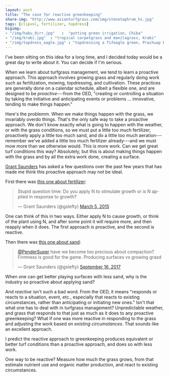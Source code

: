 ```yaml
---
layout: post
title: "The case for reactive greenkeeping"
share-img: "http://www.asianturfgrass.com/img/stenotaphrum_hi.jpg"
tags: [clipvol, fertilizer, topdress]
bigimg:
- "/img/habu_9irr.jpg"   :  "putting green irrigation, Chiba"
- "/img/krabi.jpg"  : "tropical carpetgrass and manilagrass, Krabi"
- "/img/topdress_eagle.jpg" : "topdressing a Tifeagle green, Prachuap Khiri Khan"
---
```


I've been sitting on this idea for a long time, and I decided today would be a great day to write about it. You can decide if I'm serious.

When we learn about turfgrass management, we tend to learn a proactive approach. This approach involves growing grass and regularly doing work such as fertilization, mowing, topdressing, and cultivation. These practices are generally done on a calendar schedule, albeit a flexible one, and are designed to be *proactive*---from the OED, "creating or controlling a situation by taking the initiative and anticipating events or problems ... innovative, tending to make things happen."

Here's the problemm. When we make things happen with the grass, we invariably overdo things. That's the only safe way to take a proactive approach. We don't know exactly what is going to happen with the weather, or with the grass conditions, so we must put a little too much fertilizer, proactively apply a little too much sand, and do a little too much aeration---remember we've added a little too much fertilizer already---and we must mow more than we otherwise would. This is more work. Can we get great turf conditions this way? Absolutely, but this is about making things happen with the grass and by all the extra work done, creating a surface.

[Grant Saunders](https://twitter.com/gslefty) has asked a few questions over the past few years that has made me think this proactive approach may not be ideal. 

First there was [this one about fertilizer](https://twitter.com/gslefty/status/573364242662883329):

<blockquote class="twitter-tweet" data-lang="en"><p lang="en" dir="ltr">Stupid question time: Do you apply N to stimulate growth or is N applied in response to growth?</p>&mdash; Grant Saunders (@gslefty) <a href="https://twitter.com/gslefty/status/573364242662883329?ref_src=twsrc%5Etfw">March 5, 2015</a></blockquote>
<script async src="https://platform.twitter.com/widgets.js" charset="utf-8"></script>

One can think of this in two ways. Either apply N to cause growth, or think of the plant using N, and after some point it will require more, and then reapply when it does. The first approach is proactive, and the second is reactive.

Then there was [this one about sand](https://twitter.com/gslefty/status/908912111098634240):

<blockquote class="twitter-tweet" data-lang="en"><p lang="en" dir="ltr"><a href="https://twitter.com/PenderSuper?ref_src=twsrc%5Etfw">@PenderSuper</a> have we become too precious about compaction? Firmness is good for the game. Producing surfaces vs growing grasd</p>&mdash; Grant Saunders (@gslefty) <a href="https://twitter.com/gslefty/status/908912111098634240?ref_src=twsrc%5Etfw">September 16, 2017</a></blockquote>
<script async src="https://platform.twitter.com/widgets.js" charset="utf-8"></script>

When one can get better playing surfaces with less sand, why is the industry so proactive about applying sand? 

And *reactive* isn't such a bad word. From the OED, it means "responds or reacts to a situation, event, etc., especially that reacts to existing circumstances, rather than anticipating or initiating new ones." Isn't that what one has to deal with in turfgrass management? Unpredictable weather, and grass that responds to that just as much as it does to any proactive greenkeeping? What if one was more reactive in responding to the grass and adjusting the work based on *existing circumstances*. That sounds like an excellent approach.

I predict the reactive approach to greenkeeping produces equivalent or better turf conditions than a proactive approach, and does so with less work.

One way to be reactive? Measure how much the grass grows, from that estimate nutrient use and organic matter production, and react to existing circumstances.



